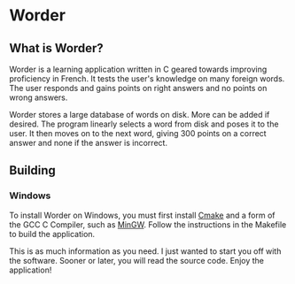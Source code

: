 # Worder

## What is Worder?
Worder is a learning application written in C geared towards improving
proficiency in French. It tests the user's knowledge on many foreign
words. The user responds and gains points on right answers and no points
on wrong answers.

Worder stores a large database of words on disk. More can be added if desired.
The program linearly selects a word from disk and poses it to the user. It then
moves on to the next word, giving 300 points on a correct answer and none if
the answer is incorrect.

## Building

### Windows

To install Worder on Windows, you must first install [Cmake](https://cmake.org) and
a form of the GCC C Compiler, such as [MinGW](http://mingw.org). Follow the
instructions in the Makefile to build the application.

This is as much information as you need. I just wanted to start you off with the
software. Sooner or later, you will read the source code. Enjoy the application!
